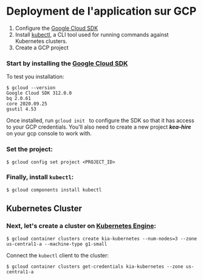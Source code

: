 # Deployment de l'application sur GCP
1. Configure the [Google Cloud SDK](https://cloud.google.com/sdk)
2. Install [kubectl](https://kubernetes.io/docs/reference/kubectl/overview/), a CLI tool used for running commands against Kubernetes clusters.
3. Create a GCP project

### Start by installing the [Google Cloud SDK](https://cloud.google.com/sdk)

To test you installation:
```
$ gcloud --version
Google Cloud SDK 312.0.0
bq 2.0.61
core 2020.09.25
gsutil 4.53

```
Once installed, run ```gcloud init ``` to configure the SDK so that it has access to your GCP credentials. You'll also need to create a new project ***kea-hire*** on your gcp console to work with.

### Set the project:

```
$ gcloud config set project <PROJECT_ID>

```
### Finally, install ```kubectl```:

```
$ gcloud components install kubectl
```
## Kubernetes Cluster
### Next, let's create a cluster on [Kubernetes Engine](https://console.cloud.google.com/kubernetes):

```
$ gcloud container clusters create kia-kubernetes --num-nodes=3 --zone us-central1-a --machine-type g1-small
```
Connect the ```kubectl``` client to the cluster:
```
$ gcloud container clusters get-credentials kia-kubernetes --zone us-central1-a
```
